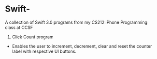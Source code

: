# Swift-
A collection of Swift 3.0 programs from my CS212 iPhone Programming class at CCSF

1) Click Count program 
- Enables the user to increment, decrement, clear and reset the counter label with respective UI buttons.
